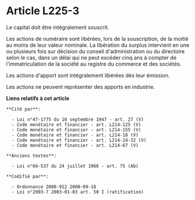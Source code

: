 # Article L225-3

Le capital doit être intégralement souscrit.

Les actions de numéraire sont libérées, lors de la souscription, de la moitié au moins de leur valeur nominale. La libération
du surplus intervient en une ou plusieurs fois sur décision du conseil d'administration ou du directoire selon le cas, dans
un délai qui ne peut excéder cinq ans à compter de l'immatriculation de la société au registre du commerce et des sociétés.

Les actions d'apport sont intégralement libérées dès leur émission.

Les actions ne peuvent représenter des apports en industrie.

**Liens relatifs à cet article**

	**Cité par**:

	  - Loi n°47-1775 du 10 septembre 1947 - art. 27 (V)
	  - Code monétaire et financier - art. L214-125 (V)
	  - Code monétaire et financier - art. L214-155 (V)
	  - Code monétaire et financier - art. L214-18 (V)
	  - Code monétaire et financier - art. L214-24-32 (V)
	  - Code monétaire et financier - art. L214-67 (V)

	**Anciens textes**:

	  - Loi n°66-537 du 24 juillet 1966 - art. 75 (Ab)

	**Codifié par**:

	  - Ordonnance 2000-912 2000-09-18
	  - Loi n°2003-7 2003-01-03 art. 50 I (ratification)
